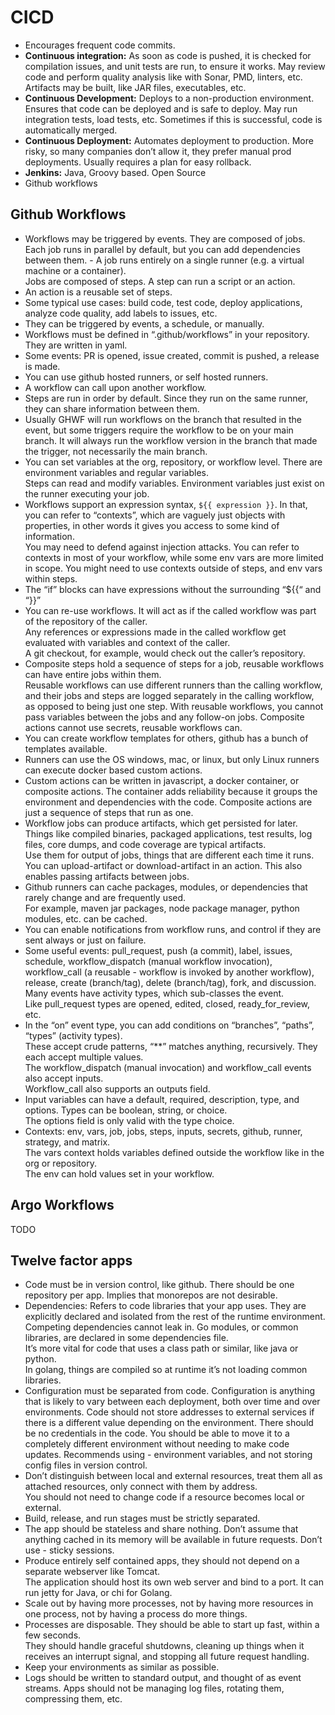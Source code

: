 

# CICD

- Encourages frequent code commits.
- **Continuous integration:** As soon as code is pushed, it is checked for compilation issues, 
  and unit tests are run, to ensure it works.  May review code and perform quality analysis 
  like with Sonar, PMD, linters, etc.  Artifacts may be built, like JAR files, executables, etc.
- **Continuous Development:** Deploys to a non-production environment.  Ensures that code can be deployed and is safe to deploy. 
  May run integration tests, load tests, etc.  Sometimes if this is successful, code is automatically merged.
- **Continuous Deployment:** Automates deployment to production.  More risky, so many companies don’t allow it,
  they prefer manual prod deployments.  Usually requires a plan for easy rollback.
- **Jenkins:** Java, Groovy based.  Open Source
- Github workflows

## Github Workflows

- Workflows may be triggered by events.  They are composed of jobs.  Each job runs in parallel by default, but you can 
  add dependencies between them.  - A job runs entirely on a single runner (e.g. a virtual machine or a container).  
  Jobs are composed of steps.  A step can run a script or an action.
- An action is a reusable set of steps.
- Some typical use cases: build code, test code, deploy applications, analyze code quality, add labels to issues, etc.
- They can be triggered by events, a schedule, or manually.
- Workflows must be defined in “.github/workflows” in your repository.  They are written in yaml.
- Some events: PR is opened, issue created, commit is pushed, a release is made.
- You can use github hosted runners, or self hosted runners.
- A workflow can call upon another workflow.
- Steps are run in order by default.  Since they run on the same runner, they can share information between them.
- Usually GHWF will run workflows on the branch that resulted in the event, but some triggers require the workflow 
  to be on your main branch.  It will always run the workflow version in the branch that made the trigger, 
  not necessarily the main branch.
- You can set variables at the org, repository, or workflow level.  There are environment variables and regular variables.  
  Steps can read and modify variables.  Environment variables just exist on the runner executing your job.
- Workflows support an expression syntax, `${{ expression }}`.  In that, you can refer to “contexts”, 
  which are vaguely just objects with properties, in other words it gives you access to some kind of information.  
  You may need to defend against injection attacks.  You can refer to contexts in most of your workflow, 
  while some env vars are more limited in scope.  You might need to use contexts outside of steps, and env vars within steps.
- The “if” blocks can have expressions without the surrounding “${{“ and “}}”
- You can re-use workflows.  It will act as if the called workflow was part of the repository of the caller.  
  Any references or expressions made in the called workflow get evaluated with variables and context of the caller.  
  A git checkout, for example, would check out the caller’s repository.
- Composite steps hold a sequence of steps for a job, reusable workflows can have entire jobs within them.  
  Reusable workflows can use different runners than the calling workflow, and their jobs and steps are 
  logged separately in the calling workflow, as opposed to being just one step.  With reusable workflows, 
  you cannot pass variables between the jobs and any follow-on jobs.  Composite actions cannot use secrets, reusable workflows can.
- You can create workflow templates for others, github has a bunch of templates available.
- Runners can use the OS windows, mac, or linux, but only Linux runners can execute docker based custom actions.
- Custom actions can be written in javascript, a docker container, or composite actions.  The container adds reliability 
  because it groups the environment and dependencies with the code.  Composite actions are just a sequence of steps that run as one.
- Workflow jobs can produce artifacts, which get persisted for later.  Things like compiled binaries, 
  packaged applications, test results, log files, core dumps, and code coverage are typical artifacts.  
  Use them for output of jobs, things that are different each time it runs.  
  You can upload-artifact or download-artifact in an action.  This also enables passing artifacts between jobs.
- Github runners can cache packages, modules, or dependencies that rarely change and are frequently used.  
  For example, maven jar packages, node package manager, python modules, etc. can be cached.
- You can enable notifications from workflow runs, and control if they are sent always or just on failure.
- Some useful events: pull_request, push (a commit), label, issues, schedule, workflow_dispatch (manual workflow invocation), 
  workflow_call (a reusable - workflow is invoked by another workflow), release, create (branch/tag), delete (branch/tag), 
  fork, and discussion.  Many events have activity types, which sub-classes the event.  
  Like pull_request types are opened, edited, closed, ready_for_review, etc.
- In the “on” event type, you can add conditions on “branches”, “paths”, “types” (activity types).  
  These accept crude patterns, “**” matches anything, recursively.  They each accept multiple values.  
  The workflow_dispatch (manual invocation) and workflow_call events also accept inputs.  
  Workflow_call also supports an outputs field.
- Input variables can have a default, required, description, type, and options.  Types can be boolean, string, or choice.  
  The options field is only valid with the type choice.
- Contexts: env, vars, job, jobs, steps, inputs, secrets, github, runner, strategy, and matrix.  
  The vars context holds variables defined outside the workflow like in the org or repository.  
  The env can hold values set in your workflow.

## Argo Workflows

TODO

## Twelve factor apps

- Code must be in version control, like github.  There should be one repository per app.  Implies that monorepos are not desirable.
- Dependencies: Refers to code libraries that your app uses.  They are explicitly declared and isolated from the rest of 
  the runtime environment.  Competing dependencies cannot leak in.  Go modules, or common libraries, are declared in some dependencies file.  
  It’s more vital for code that uses a class path or similar, like java or python.  
  In golang, things are compiled so at runtime it’s not loading common libraries.
- Configuration must be separated from code.  Configuration is anything that is likely to vary between each deployment, 
  both over time and over environments.  Code should not store addresses to external services if there is a different
  value depending on the environment.  There should be no credentials in the code.  You should be able to move it to a 
  completely different environment without needing to make code updates.  Recommends using - environment variables, 
  and not storing config files in version control.
- Don’t distinguish between local and external resources, treat them all as attached resources, only connect with them by address.  
  You should not need to change code if a resource becomes local or external.
- Build, release, and run stages must be strictly separated.
- The app should be stateless and share nothing.  Don’t assume that anything cached in its memory will be available in 
  future requests.  Don’t use - sticky sessions.
- Produce entirely self contained apps, they should not depend on a separate webserver like Tomcat.  
  The application should host its own web server and bind to a port.  It can run jetty for Java, or chi for Golang.
- Scale out by having more processes, not by having more resources in one process, not by having a process do more things.
- Processes are disposable.  They should be able to start up fast, within a few seconds.  
  They should handle graceful shutdowns, cleaning up things when it receives an interrupt signal, and stopping all 
  future request handling.
- Keep your environments as similar as possible.
- Logs should be written to standard output, and thought of as event streams.  Apps should not be managing log files, rotating them, compressing them, etc.
